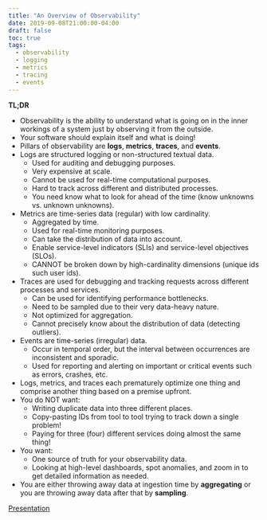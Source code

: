```yaml
---
title: "An Overview of Observability"
date: 2019-09-08T21:00:00-04:00
draft: false
toc: true
tags:
  - observability
  - logging
  - metrics
  - tracing
  - events
---
```


**TL;DR**

  - Observability is the ability to understand what is going on in the inner workings of a system just by observing it from the outside.
  - Your software should explain itself and what is doing!
  - Pillars of observability are **logs**, **metrics**, **traces**, and **events**.
  - Logs are structured logging or non-structured textual data.
    - Used for auditing and debugging purposes.
    - Very expensive at scale.
    - Cannot be used for real-time computational purposes.
    - Hard to track across different and distributed processes.
    - You need know what to look for ahead of the time (know unknowns vs. unknown unknowns).
  - Metrics are time-series data (regular) with low cardinality.
    - Aggregated by time.
    - Used for real-time monitoring purposes.
    - Can take the distribution of data into account.
    - Enable service-level indicators (SLIs) and service-level objectives (SLOs).
    - CANNOT be broken down by high-cardinality dimensions (unique ids such user ids).
  - Traces are used for debugging and tracking requests across different processes and services.
    - Can be used for identifying performance bottlenecks.
    - Need to be sampled due to their very data-heavy nature.
    - Not optimized for aggregation.
    - Cannot precisely know about the distribution of data (detecting outliers).
  - Events are time-series (irregular) data.
    - Occur in temporal order, but the interval between occurrences are inconsistent and sporadic.
    - Used for reporting and alerting on important or critical events such as errors, crashes, etc.
  - Logs, metrics, and traces each prematurely optimize one thing and comprise another thing based on a premise upfront.
  - You do NOT want:
    - Writing duplicate data into three different places.
    - Copy-pasting IDs from tool to tool trying to track down a single problem!
    - Paying for three (four) different services doing almost the same thing!
  - You want:
    - One source of truth for your observability data.
    - Looking at high-level dashboards, spot anomalies, and zoom in to get detailed information as needed.
  - You are either throwing away data at ingestion time by **aggregating** or you are throwing away data after that by **sampling**.

[Presentation](/files/observability-20190908.pdf)
